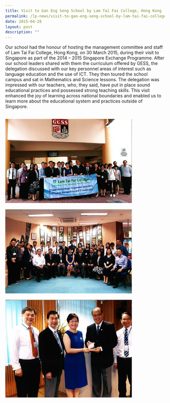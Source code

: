 ```yaml
---
title: Visit to Gan Eng Seng School by Lam Tai Fai College, Hong Kong
permalink: /lp-news/visit-to-gan-eng-seng-school-by-lam-tai-fai-college-hong-kong/
date: 2015-04-28
layout: post
description: ""
---
```

Our school had the honour of hosting the management committee and staff of Lam Tai Fai College, Hong Kong, on 30 March 2015, during their visit to Singapore as part of the 2014 – 2015 Singapore Exchange Programme. After our school leaders shared with them the curriculum offered by GESS, the delegation discussed with our key personnel areas of interest such as language education and the use of ICT. They then toured the school campus and sat in Mathematics and Science lessons. The delegation was impressed with our teachers, who, they said, have put in place sound educational practices and possessed strong teaching skills. This visit enhanced the joy of learning across national boundaries and enabled us to learn more about the educational system and practices outside of Singapore.

<br>
<img src="/images/Visit-by-Lam-Ta-Fai-1.jpg" 
         style="width:400px"
	/>
<br>
<br>
<img src="/images/Visit-by-Lam-Ta-Fai-2.jpg" 
         style="width:400px"
	/>
<br>
<br>
<img src="/images/Visit-by-Lam-Ta-Fai-4.jpg" 
         style="width:400px"
	/>
<br>
